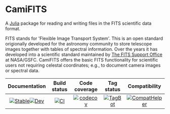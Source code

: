 # CamiFITS

A [Julia](http://julialang.org) package for reading and writing files in the FITS scientific data format.  

FITS stands for 'Flexible Image Transport System'. This is an open standard origionally developed for the astronomy community to store telescope images together with tables of spectral information. Over the years it has developed into a scientific standard maintained by [The FITS Support Office](http://fits.gsfc.nasa.gov/) at NASA/GSFC. CamiFITS offers the basic FITS functionality for scientific users not requiring celestal coordinates; e.g., to document camera images or spectral data. 


| **Documentation**                           | **Build status**                            | **Code coverage**                          | **Tag status**                              |**Compatibility**           |                    
|:-------------------------------------------:|:-------------------------------------------:|:------------------------------------------:|:-------------------------------------------:|:------------------------------------------:|
|[![Stable](https://img.shields.io/badge/docs-v1-blue.svg)](https://walra356.github.io/CamiFITS.jl/stable)[![Dev](https://img.shields.io/badge/docs-dev-blue.svg)](https://walra356.github.io/CamiFITS.jl/dev)|[![CI](https://github.com/walra356/CamiFITS.jl/actions/workflows/CI.yml/badge.svg)](https://github.com/walra356/CamiFITS.jl/actions/workflows/CI.yml)|[![codecov](https://codecov.io/gh/walra356/CamiFITS.jl/branch/main/graph/badge.svg?token=7LW41FGMK5)](https://codecov.io/gh/walra356/CamiFITS.jl)|[![TagBot](https://github.com/walra356/CamiFITS.jl/actions/workflows/TagBot.yml/badge.svg)](https://github.com/walra356/CamiFITS.jl/actions/workflows/TagBot.yml)|[![CompatHelper](https://github.com/walra356/CamiFITS.jl/actions/workflows/CompatHelper.yml/badge.svg)](https://github.com/walra356/CamiFITS.jl/actions/workflows/CompatHelper.yml)
